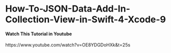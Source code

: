 # How-To-JSON-Data-Add-In-Collection-View-in-Swift-4-Xcode-9
<h4>Watch This Tutorial in Youtube</h4> 
https://www.youtube.com/watch?v=OE8YDGDoHXk&t=25s
